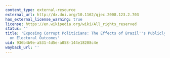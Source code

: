 ```yaml
---
content_type: external-resource
external_url: http://dx.doi.org/10.1162/qjec.2008.123.2.703
has_external_license_warning: true
license: https://en.wikipedia.org/wiki/All_rights_reserved
status: ''
title: 'Exposing Corrupt Politicians: The Effects of Brazil''s Publicly Released Audits
  on Electoral Outcomes'
uid: 936b4b9e-a531-4d5e-a058-144e18208c4e
wayback_url: ''
---
```

